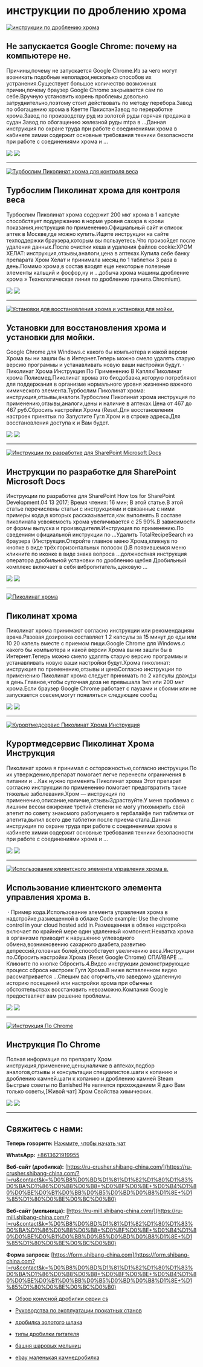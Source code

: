 # инструкции по дроблению хрома

<a href="https://swt.shibang-china.com/?l=ru&img&k=%D0%B8%D0%BD%D1%81%D1%82%D1%80%D1%83%D0%BA%D1%86%D0%B8%D0%B8+%D0%BF%D0%BE+%D0%B4%D1%80%D0%BE%D0%B1%D0%BB%D0%B5%D0%BD%D0%B8%D1%8E+%D1%85%D1%80%D0%BE%D0%BC%D0%B0" target="_blank">![инструкции по дроблению хрома](http://static.shibang-china.com/all-800x300/424.jpg)</a>

## Не запускается Google Chrome: почему на компьютере не.
Причины,почему не запускается Google Chrome.Из за чего могут возникать подобные неполадки,несколько способов их устранения.Существует большое количество возможных причин,почему браузер Google Chrome закрывается сам по себе.Вручную установить корень проблемы довольно затруднительно,поэтому стоит действовать по методу перебора.Завод по обогащению хрома в Кветте ПакистанЗавод по переработке хрома.Завод по производству руд из золотой руды горячая продажа в судан.Завод по обогащению железной руды mtpa в …Данная инструкция по охране труда при работе с соединениями хрома в кабинете химии содержит основные требования техники безопасности при работе с соединениями хрома и …


<a href="https://whatsapp.shibangsoft.com/WhatsApp.php" target="_blank" title="WhatsApp">![](http://static.shibang-china.com/icon/whatsapp.png)</a> <a href="https://swt.shibang-china.com/?l=ru&icon&k=%D0%B8%D0%BD%D1%81%D1%82%D1%80%D1%83%D0%BA%D1%86%D0%B8%D0%B8+%D0%BF%D0%BE+%D0%B4%D1%80%D0%BE%D0%B1%D0%BB%D0%B5%D0%BD%D0%B8%D1%8E+%D1%85%D1%80%D0%BE%D0%BC%D0%B0" target="_blank">![](http://static.shibang-china.com/icon/chat-ru.png)</a>

---

<a href="https://swt.shibang-china.com/?l=ru&img&k=%D0%B8%D0%BD%D1%81%D1%82%D1%80%D1%83%D0%BA%D1%86%D0%B8%D0%B8+%D0%BF%D0%BE+%D0%B4%D1%80%D0%BE%D0%B1%D0%BB%D0%B5%D0%BD%D0%B8%D1%8E+%D1%85%D1%80%D0%BE%D0%BC%D0%B0" target="_blank">![Турбослим Пиколинат хрома для контроля веса](http://static.shibang-china.com/all-800x300/1185.jpg)</a>

## Турбослим Пиколинат хрома для контроля веса
Турбослим Пиколинат хрома содержит 200 мкг хрома в 1 капсуле способствует поддержанию в норме уровня сахара в крови показания,инструкция по применению.Официальный сайт и список аптек в Москве,где можно купить.Ищите инструкции на сайте техподдержки браузера,которым вы пользуетесь.Что произойдет после удаления данных.После очистки кеша и удаления файлов cookie:ХРОМ ХЕЛАТ: инструкция,отзывы,аналоги,цена в аптеках.Купила себе банку препарата Хром Хелат и принимала месяц по 1 таблетки 3 раза в день.Помимо хрома,в состав входят еще некоторые полезные элементы кальций и фосфор,ну и …добыча хрома машины.дробление хрома &#187; Технологическая линия по дроблению гранита.Chromium).


<a href="https://whatsapp.shibangsoft.com/WhatsApp.php" target="_blank" title="WhatsApp">![](http://static.shibang-china.com/icon/whatsapp.png)</a> <a href="https://swt.shibang-china.com/?l=ru&icon&k=%D0%B8%D0%BD%D1%81%D1%82%D1%80%D1%83%D0%BA%D1%86%D0%B8%D0%B8+%D0%BF%D0%BE+%D0%B4%D1%80%D0%BE%D0%B1%D0%BB%D0%B5%D0%BD%D0%B8%D1%8E+%D1%85%D1%80%D0%BE%D0%BC%D0%B0" target="_blank">![](http://static.shibang-china.com/icon/chat-ru.png)</a>

---

<a href="https://swt.shibang-china.com/?l=ru&img&k=%D0%B8%D0%BD%D1%81%D1%82%D1%80%D1%83%D0%BA%D1%86%D0%B8%D0%B8+%D0%BF%D0%BE+%D0%B4%D1%80%D0%BE%D0%B1%D0%BB%D0%B5%D0%BD%D0%B8%D1%8E+%D1%85%D1%80%D0%BE%D0%BC%D0%B0" target="_blank">![Установки для восстановления хрома и установки для мойки.](http://static.shibang-china.com/all-800x300/863.jpg)</a>

## Установки для восстановления хрома и установки для мойки.
Google Chrome для Windows.с какого бы компьютера и какой версии Хрома вы ни зашли бы в Интернет.Теперь можно смело удалять старую версию программы и устанавливать новую ваши настройки будут.&nbsp;&#0183;&#32;Пиколинат Хрома Инструкция По Применению В КапляхПиколинат хрома Полисмед.Пиколинат хрома это биодобавка,которую потребляют для поддержания в организме нормального уровня жизненно важного химического элемента.Турбослим Пиколинат хрома: инструкция,отзывы,аналоги.Турбослим Пиколинат хрома инструкция по применению,отзывы,аналоги,цены и наличие в аптеках.Цена от 467 до 467 руб.Сбросить настройки Хрома (Reset.Для восстановления настроек принятых по Запустите Гугл Хром и в строке адреса.Для восстановления доступа к и Вам будет.


<a href="https://whatsapp.shibangsoft.com/WhatsApp.php" target="_blank" title="WhatsApp">![](http://static.shibang-china.com/icon/whatsapp.png)</a> <a href="https://swt.shibang-china.com/?l=ru&icon&k=%D0%B8%D0%BD%D1%81%D1%82%D1%80%D1%83%D0%BA%D1%86%D0%B8%D0%B8+%D0%BF%D0%BE+%D0%B4%D1%80%D0%BE%D0%B1%D0%BB%D0%B5%D0%BD%D0%B8%D1%8E+%D1%85%D1%80%D0%BE%D0%BC%D0%B0" target="_blank">![](http://static.shibang-china.com/icon/chat-ru.png)</a>

---

<a href="https://swt.shibang-china.com/?l=ru&img&k=%D0%B8%D0%BD%D1%81%D1%82%D1%80%D1%83%D0%BA%D1%86%D0%B8%D0%B8+%D0%BF%D0%BE+%D0%B4%D1%80%D0%BE%D0%B1%D0%BB%D0%B5%D0%BD%D0%B8%D1%8E+%D1%85%D1%80%D0%BE%D0%BC%D0%B0" target="_blank">![Инструкции по разработке для SharePoint Microsoft Docs](http://static.shibang-china.com/all-800x300/1520.jpg)</a>

## Инструкции по разработке для SharePoint Microsoft Docs
Инструкции по разработке для SharePoint How tos for SharePoint Development.04 13 2017; Время чтения: 16 мин; В этой статье.В этой статье перечислены статьи с инструкциями и связанные с ними примеры кода,в которых рассказывается,как выполнять.В составе пиколината усвояемость хрома увеличивается с 25 90%.В зависимости от формы выпуска и производителя.Инструкция по применению.По сведениям официальной инструкции по …Удалить TotalRecipeSearch из браузера (Инструкция.Откройте главное меню Хрома,кликнув по кнопке в виде трёх горизонтальных полосок ().В появившемся меню кликните по иконке в виде знака вопроса …должностная инструкция оператора дробильной установки по дроблению щебня Дробильный комплекс включает в себя вибропитатель,щековую …


<a href="https://whatsapp.shibangsoft.com/WhatsApp.php" target="_blank" title="WhatsApp">![](http://static.shibang-china.com/icon/whatsapp.png)</a> <a href="https://swt.shibang-china.com/?l=ru&icon&k=%D0%B8%D0%BD%D1%81%D1%82%D1%80%D1%83%D0%BA%D1%86%D0%B8%D0%B8+%D0%BF%D0%BE+%D0%B4%D1%80%D0%BE%D0%B1%D0%BB%D0%B5%D0%BD%D0%B8%D1%8E+%D1%85%D1%80%D0%BE%D0%BC%D0%B0" target="_blank">![](http://static.shibang-china.com/icon/chat-ru.png)</a>

---

<a href="https://swt.shibang-china.com/?l=ru&img&k=%D0%B8%D0%BD%D1%81%D1%82%D1%80%D1%83%D0%BA%D1%86%D0%B8%D0%B8+%D0%BF%D0%BE+%D0%B4%D1%80%D0%BE%D0%B1%D0%BB%D0%B5%D0%BD%D0%B8%D1%8E+%D1%85%D1%80%D0%BE%D0%BC%D0%B0" target="_blank">![Пиколинат хрома](http://static.shibang-china.com/all-800x300/1016.jpg)</a>

## Пиколинат хрома
Пиколинат хрома принимают согласно инструкции или рекомендациям врача.Разовая дозировка составляет 1 2 капсулы за 15 минут до еды или 10 20 капель вместе с приемом пищи.Google Chrome для Windows.с какого бы компьютера и какой версии Хрома вы ни зашли бы в Интернет.Теперь можно смело удалять старую версию программы и устанавливать новую ваши настройки будут.Хрома пиколинат: инструкция по применению,отзывы и ценаСогласно инструкции по применению Пиколинат хрома следует принимать по 2 капсулы дважды в день.Главное,чтобы суточная доза не превышала 1мл или 200 мкг хрома.Если браузер Google Chrome работает с паузами и сбоями или не запускается совсем,могут появляться следующие сообщ


<a href="https://whatsapp.shibangsoft.com/WhatsApp.php" target="_blank" title="WhatsApp">![](http://static.shibang-china.com/icon/whatsapp.png)</a> <a href="https://swt.shibang-china.com/?l=ru&icon&k=%D0%B8%D0%BD%D1%81%D1%82%D1%80%D1%83%D0%BA%D1%86%D0%B8%D0%B8+%D0%BF%D0%BE+%D0%B4%D1%80%D0%BE%D0%B1%D0%BB%D0%B5%D0%BD%D0%B8%D1%8E+%D1%85%D1%80%D0%BE%D0%BC%D0%B0" target="_blank">![](http://static.shibang-china.com/icon/chat-ru.png)</a>

---

<a href="https://swt.shibang-china.com/?l=ru&img&k=%D0%B8%D0%BD%D1%81%D1%82%D1%80%D1%83%D0%BA%D1%86%D0%B8%D0%B8+%D0%BF%D0%BE+%D0%B4%D1%80%D0%BE%D0%B1%D0%BB%D0%B5%D0%BD%D0%B8%D1%8E+%D1%85%D1%80%D0%BE%D0%BC%D0%B0" target="_blank">![Курортмедсервис Пиколинат Хрома Инструкция](http://static.shibang-china.com/all-800x300/923.jpg)</a>

## Курортмедсервис Пиколинат Хрома Инструкция
Пиколинат хрома я принимал с осторожностью,согласно инструкции.По их утверждению,препарат помогает легче перенести ограничения в питании и …Как нужно применять Пиколинат хрома Этот препарат согласно инструкции по применению помогает предотвратить такие тяжелые заболевания.Хром — инструкция по применению,описание,наличие,отзывыЗдраствуйте.У меня проблема с лишним весом ожирение третий степени не могу утихомирить свой апетит по совету знакомого работуешего в гербалайфе пил таблетки от апетита,выпил всего две таблетки после приема стала.Данная инструкция по охране труда при работе с соединениями хрома в кабинете химии содержит основные требования техники безопасности при работе с соединениями хрома и …


<a href="https://whatsapp.shibangsoft.com/WhatsApp.php" target="_blank" title="WhatsApp">![](http://static.shibang-china.com/icon/whatsapp.png)</a> <a href="https://swt.shibang-china.com/?l=ru&icon&k=%D0%B8%D0%BD%D1%81%D1%82%D1%80%D1%83%D0%BA%D1%86%D0%B8%D0%B8+%D0%BF%D0%BE+%D0%B4%D1%80%D0%BE%D0%B1%D0%BB%D0%B5%D0%BD%D0%B8%D1%8E+%D1%85%D1%80%D0%BE%D0%BC%D0%B0" target="_blank">![](http://static.shibang-china.com/icon/chat-ru.png)</a>

---

<a href="https://swt.shibang-china.com/?l=ru&img&k=%D0%B8%D0%BD%D1%81%D1%82%D1%80%D1%83%D0%BA%D1%86%D0%B8%D0%B8+%D0%BF%D0%BE+%D0%B4%D1%80%D0%BE%D0%B1%D0%BB%D0%B5%D0%BD%D0%B8%D1%8E+%D1%85%D1%80%D0%BE%D0%BC%D0%B0" target="_blank">![Использование клиентского элемента управления хрома в.](http://static.shibang-china.com/all-800x300/861.jpg)</a>

## Использование клиентского элемента управления хрома в.
&nbsp;&#0183;&#32;Пример кода.Использование элемента управления хрома в надстройке,размещенной в облаке Code example: Use the chrome control in your cloud hosted add in.Размещенная в облаке надстройка включает по крайней мере один удаленный компонент.Нехватка хрома в организме приводит к нарушению углеводного обмена,возникновению сахарного диабета,развитию депрессий,головных болей,способствует увеличению веса.Инструкции по.Сбросить настройки Хрома (Reset Google Chrome) СПАЙВАРЕ …Кликните по кнопке Сбросить.4.Видео инструкции демонстрирующие процесс сброса настроек Гугл Хрома.В ниже вставленном видео рассматривается …Спешим вас огорчить,что заведомо удаленную историю посещений или настройки хрома при обычных обстоятельствах восстановить невозможно.Компания Google предоставляет вам решение проблемы.


<a href="https://whatsapp.shibangsoft.com/WhatsApp.php" target="_blank" title="WhatsApp">![](http://static.shibang-china.com/icon/whatsapp.png)</a> <a href="https://swt.shibang-china.com/?l=ru&icon&k=%D0%B8%D0%BD%D1%81%D1%82%D1%80%D1%83%D0%BA%D1%86%D0%B8%D0%B8+%D0%BF%D0%BE+%D0%B4%D1%80%D0%BE%D0%B1%D0%BB%D0%B5%D0%BD%D0%B8%D1%8E+%D1%85%D1%80%D0%BE%D0%BC%D0%B0" target="_blank">![](http://static.shibang-china.com/icon/chat-ru.png)</a>

---

<a href="https://swt.shibang-china.com/?l=ru&img&k=%D0%B8%D0%BD%D1%81%D1%82%D1%80%D1%83%D0%BA%D1%86%D0%B8%D0%B8+%D0%BF%D0%BE+%D0%B4%D1%80%D0%BE%D0%B1%D0%BB%D0%B5%D0%BD%D0%B8%D1%8E+%D1%85%D1%80%D0%BE%D0%BC%D0%B0" target="_blank">![Инструкция По Chrome](http://static.shibang-china.com/all-800x300/1224.jpg)</a>

## Инструкция По Chrome
Полная информация по препарату Хром инструкция,применение,цены,наличие в аптеках,подбор аналогов,отзывы и консультации специалистов.шаги к копанию и дроблению камней.шаги к копанию и дроблению камней Steam Быстрые советы по Banished Не является прохождением Я даю Вам только советы,[Живой чат] Хром Свойства химических.

<a href="https://whatsapp.shibangsoft.com/WhatsApp.php" target="_blank" title="WhatsApp">![](http://static.shibang-china.com/icon/whatsapp.png)</a> <a href="https://swt.shibang-china.com/?l=ru&icon&k=%D0%B8%D0%BD%D1%81%D1%82%D1%80%D1%83%D0%BA%D1%86%D0%B8%D0%B8+%D0%BF%D0%BE+%D0%B4%D1%80%D0%BE%D0%B1%D0%BB%D0%B5%D0%BD%D0%B8%D1%8E+%D1%85%D1%80%D0%BE%D0%BC%D0%B0" target="_blank">![](http://static.shibang-china.com/icon/chat-ru.png)</a>

---
## Свяжитесь с нами:

**Теперь говорите:** [Нажмите, чтобы начать чат](https://swt.shibang-china.com?l=ru&contact&k=%D0%B8%D0%BD%D1%81%D1%82%D1%80%D1%83%D0%BA%D1%86%D0%B8%D0%B8+%D0%BF%D0%BE+%D0%B4%D1%80%D0%BE%D0%B1%D0%BB%D0%B5%D0%BD%D0%B8%D1%8E+%D1%85%D1%80%D0%BE%D0%BC%D0%B0)

**WhatsApp:**  [+8613621919955](https://whatsapp.shibangsoft.com/WhatsApp.php)

**Веб-сайт (дробилка):** [https://ru-crusher.shibang-china.com/](https://ru-crusher.shibang-china.com/?l=ru&contact&k=%D0%B8%D0%BD%D1%81%D1%82%D1%80%D1%83%D0%BA%D1%86%D0%B8%D0%B8+%D0%BF%D0%BE+%D0%B4%D1%80%D0%BE%D0%B1%D0%BB%D0%B5%D0%BD%D0%B8%D1%8E+%D1%85%D1%80%D0%BE%D0%BC%D0%B0)

**Веб-сайт (мельница):** [https://ru-mill.shibang-china.com/](https://ru-mill.shibang-china.com/?l=ru&contact&k=%D0%B8%D0%BD%D1%81%D1%82%D1%80%D1%83%D0%BA%D1%86%D0%B8%D0%B8+%D0%BF%D0%BE+%D0%B4%D1%80%D0%BE%D0%B1%D0%BB%D0%B5%D0%BD%D0%B8%D1%8E+%D1%85%D1%80%D0%BE%D0%BC%D0%B0)

**Форма запроса:** [https://form.shibang-china.com](https://form.shibang-china.com?l=ru&contact&k=%D0%B8%D0%BD%D1%81%D1%82%D1%80%D1%83%D0%BA%D1%86%D0%B8%D0%B8+%D0%BF%D0%BE+%D0%B4%D1%80%D0%BE%D0%B1%D0%BB%D0%B5%D0%BD%D0%B8%D1%8E+%D1%85%D1%80%D0%BE%D0%BC%D0%B0)

* [Обзор конусной дробилки серии cs](../124/%D0%9E%D0%B1%D0%B7%D0%BE%D1%80%20%D0%BA%D0%BE%D0%BD%D1%83%D1%81%D0%BD%D0%BE%D0%B9%20%D0%B4%D1%80%D0%BE%D0%B1%D0%B8%D0%BB%D0%BA%D0%B8%20%D1%81%D0%B5%D1%80%D0%B8%D0%B8%20cs.md)

* [Руководства по эксплуатации прокатных станов](../122/%D0%A0%D1%83%D0%BA%D0%BE%D0%B2%D0%BE%D0%B4%D1%81%D1%82%D0%B2%D0%B0%20%D0%BF%D0%BE%20%D1%8D%D0%BA%D1%81%D0%BF%D0%BB%D1%83%D0%B0%D1%82%D0%B0%D1%86%D0%B8%D0%B8%20%D0%BF%D1%80%D0%BE%D0%BA%D0%B0%D1%82%D0%BD%D1%8B%D1%85%20%D1%81%D1%82%D0%B0%D0%BD%D0%BE%D0%B2.md)

* [дробилка золотого шлака](../121/%D0%B4%D1%80%D0%BE%D0%B1%D0%B8%D0%BB%D0%BA%D0%B0%20%D0%B7%D0%BE%D0%BB%D0%BE%D1%82%D0%BE%D0%B3%D0%BE%20%D1%88%D0%BB%D0%B0%D0%BA%D0%B0.md)

* [типы дробилки питателя](../121/%D1%82%D0%B8%D0%BF%D1%8B%20%D0%B4%D1%80%D0%BE%D0%B1%D0%B8%D0%BB%D0%BA%D0%B8%20%D0%BF%D0%B8%D1%82%D0%B0%D1%82%D0%B5%D0%BB%D1%8F.md)

* [башня шаровых мельниц](../123/%D0%B1%D0%B0%D1%88%D0%BD%D1%8F%20%D1%88%D0%B0%D1%80%D0%BE%D0%B2%D1%8B%D1%85%20%D0%BC%D0%B5%D0%BB%D1%8C%D0%BD%D0%B8%D1%86.md)

* [ebay маленькая камнедробилка](../122/ebay%20%D0%BC%D0%B0%D0%BB%D0%B5%D0%BD%D1%8C%D0%BA%D0%B0%D1%8F%20%D0%BA%D0%B0%D0%BC%D0%BD%D0%B5%D0%B4%D1%80%D0%BE%D0%B1%D0%B8%D0%BB%D0%BA%D0%B0.md)